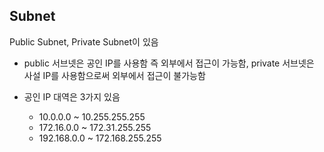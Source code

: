 ## Subnet

Public Subnet, Private Subnet이 있음

* public 서브넷은 공인 IP를 사용함 즉 외부에서 접근이 가능함, private 서브넷은 사설 IP를 사용함으로써 외부에서 접근이 불가능함

* 공인 IP 대역은 3가지 있음
    * 10.0.0.0 ~ 10.255.255.255
    * 172.16.0.0 ~ 172.31.255.255
    * 192.168.0.0 ~ 172.168.255.255
